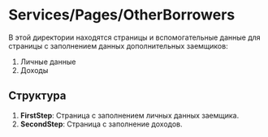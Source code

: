 # Services/Pages/OtherBorrowers

В этой директории находятся страницы и вспомогательные данные для страницы с заполнением данных дополнительных заемщиков:

1. Личные данные
2. Доходы

## Структура

1. **FirstStep**: Страница с заполнением личных данных заемщика.
2. **SecondStep**: Страница с заполнение доходов.
